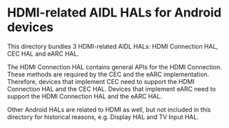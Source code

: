 # HDMI-related AIDL HALs for Android devices

This directory bundles 3 HDMI-related AIDL HALs: HDMI Connection HAL, CEC HAL and eARC HAL.

The HDMI Connection HAL contains general APIs for the HDMI Connection. These methods are required by
the CEC and the eARC implementation. Therefore, devices that implement CEC need to support the HDMI
Connection HAL and the CEC HAL. Devices that implement eARC need to support the HDMI Connection HAL
and the eARC HAL.

Other Android HALs are related to HDMI as well, but not included in this directory for historical
reasons, e.g. Display HAL and TV Input HAL.
